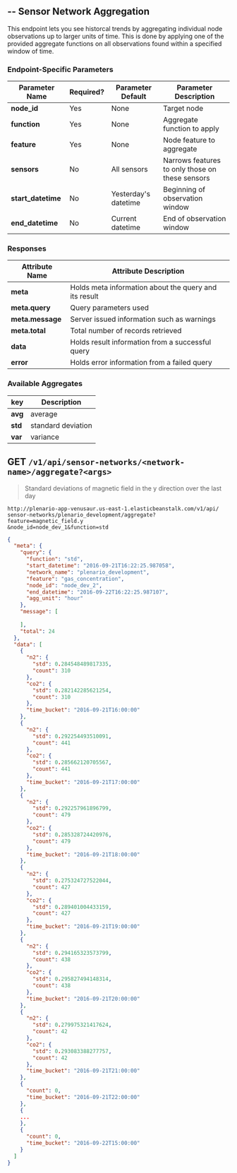 ## -- Sensor Network Aggregation

This endpoint lets you see historcal trends by aggregating individual
node observations up to larger units of time. This is done by applying 
one of the provided aggregate functions on all observations found within
a specified window of time. 

### Endpoint-Specific Parameters

| **Parameter Name** | **Required?** | **Parameter Default** | **Parameter Description**                       |
| ------------------ | ------------- | --------------------- | ----------------------------------------------- |
| **node_id**        | Yes           | None                  | Target node                                     |
| **function**       | Yes           | None                  | Aggregate function to apply                     |
| **feature**        | Yes           | None                  | Node feature to aggregate                       |
| **sensors**        | No            | All sensors           | Narrows features to only those on these sensors |
| **start_datetime** | No            | Yesterday's datetime  | Beginning of observation window                 |
| **end_datetime**   | No            | Current datetime      | End of observation window                       |

### Responses

| **Attribute Name** | **Attribute Description**                             |
| ------------------ | ----------------------------------------------------- |
| **meta**           | Holds meta information about the query and its result |
| **meta.query**     | Query parameters used                                 |
| **meta.message**   | Server issued information such as warnings            |
| **meta.total**     | Total number of records retrieved                     |
| **data**           | Holds result information from a successful query      |
| **error**          | Holds error information from a failed query           |

### Available Aggregates

| **key** | **Description**    |
| ------- | ------------------ |
| **avg** | average	       | 
| **std** | standard deviation |
| **var** | variance	       |

## GET `/v1/api/sensor-networks/<network-name>/aggregate?<args>`

> Standard deviations of magnetic field in the y direction over the last day

```
http://plenario-app-venusaur.us-east-1.elasticbeanstalk.com/v1/api/
sensor-networks/plenario_development/aggregate?feature=magnetic_field.y
&node_id=node_dev_1&function=std
```

```json
{
  "meta": {
    "query": {
      "function": "std",
      "start_datetime": "2016-09-21T16:22:25.987058",
      "network_name": "plenario_development",
      "feature": "gas_concentration",
      "node_id": "node_dev_2",
      "end_datetime": "2016-09-22T16:22:25.987107",
      "agg_unit": "hour"
    },
    "message": [
      
    ],
    "total": 24
  },
  "data": [
    {
      "n2": {
        "std": 0.284548489817335,
        "count": 310
      },
      "co2": {
        "std": 0.282142285621254,
        "count": 310
      },
      "time_bucket": "2016-09-21T16:00:00"
    },
    {
      "n2": {
        "std": 0.292254493510091,
        "count": 441
      },
      "co2": {
        "std": 0.285662120705567,
        "count": 441
      },
      "time_bucket": "2016-09-21T17:00:00"
    },
    {
      "n2": {
        "std": 0.292257961896799,
        "count": 479
      },
      "co2": {
        "std": 0.285328724420976,
        "count": 479
      },
      "time_bucket": "2016-09-21T18:00:00"
    },
    {
      "n2": {
        "std": 0.275324727522044,
        "count": 427
      },
      "co2": {
        "std": 0.289401004433159,
        "count": 427
      },
      "time_bucket": "2016-09-21T19:00:00"
    },
    {
      "n2": {
        "std": 0.294165323573799,
        "count": 438
      },
      "co2": {
        "std": 0.295827494148314,
        "count": 438
      },
      "time_bucket": "2016-09-21T20:00:00"
    },
    {
      "n2": {
        "std": 0.279975321417624,
        "count": 42
      },
      "co2": {
        "std": 0.293083388277757,
        "count": 42
      },
      "time_bucket": "2016-09-21T21:00:00"
    },
    {
      "count": 0,
      "time_bucket": "2016-09-21T22:00:00"
    },
    {
	...
    },
    {
      "count": 0,
      "time_bucket": "2016-09-22T15:00:00"
    }
  ]
}
```

